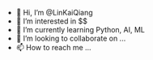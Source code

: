 - 👋 Hi, I’m @LinKaiQiang
- 👀 I’m interested in $$
- 🌱 I’m currently learning Python, AI, ML
- 💞️ I’m looking to collaborate on ...
- 📫 How to reach me ...

<!---
LinKaiQiang/LinKaiQiang is a ✨ special ✨ repository because its `README.md` (this file) appears on your GitHub profile.
You can click the Preview link to take a look at your changes.
--->
